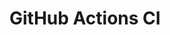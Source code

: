 # GitHub Actions CI






















































































































































































































































































































































































































































































































































































































































































































































































































































































































































































































































































































































































































































































































































































































































































































































































































































































































































































































































































































































































































































































































































































































































































































































































































































































































































































































































































































